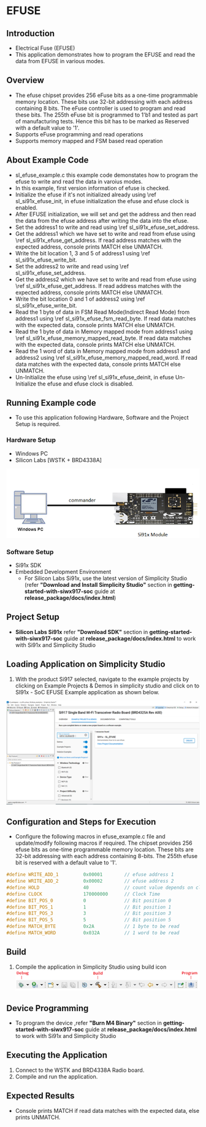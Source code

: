 # EFUSE

## Introduction

- Electrical Fuse (EFUSE)
- This application demonstrates how to  program the EFUSE and read the data from EFUSE in various modes. 

## Overview

- The efuse chipset provides 256 eFuse bits as a one-time programmable memory location. These bits use 32-bit addressing 
  with each address containing 8 bits. The eFuse controller is used to program and read these bits. The 255th eFuse 
  bit is programmed to 1'b1 and tested as part of manufacturing tests. Hence this bit has to be marked as Reserved 
  with a default value to '1'.
- Supports eFuse programming and read operations
- Supports memory mapped and FSM based read operation

## About Example Code

- sl_efuse_example.c this example code demonstates how to program the efuse to write and read the data in varoius modes.
- In this example, first version information of efuse is checked.
- Initialize the efuse if it's not initialized already using \ref sl_si91x_efuse_init, in efuse initialization the efuse and efuse clock is enabled.
- After EFUSE initialization, we will set and get the address and then read the data from the efuse address after writing the data into the efuse.
- Set the address1 to write and read using \ref sl_si91x_efuse_set_address.
- Get the address1 which we have set to write and read from efuse using \ref sl_si91x_efuse_get_address. If read address matches with the expected address, console prints MATCH else UNMATCH.
- Write the bit location 1, 3 and 5 of address1 using \ref sl_si91x_efuse_write_bit.
- Set the address2 to write and read using \ref sl_si91x_efuse_set_address.
- Get the address2 which we have set to write and read from efuse using \ref sl_si91x_efuse_get_address. If read address matches with the expected address, console prints MATCH else UNMATCH.
- Write the bit location 0 and 1 of address2 using \ref sl_si91x_efuse_write_bit.
- Read the 1 byte of data in FSM Read Mode(Indirect Read Mode) from address1 using \ref sl_si91x_efuse_fsm_read_byte. If read data matches with the expected data, console prints MATCH else UNMATCH.
- Read the 1 byte of data in Memory mapped mode from address1 using \ref sl_si91x_efuse_memory_mapped_read_byte. If read data matches with the expected data, console prints MATCH else UNMATCH.
- Read the 1 word of data in Memory mapped mode from address1 and address2 using \ref sl_si91x_efuse_memory_mapped_read_word. If read data matches with the expected data, console prints MATCH else UNMATCH.
- Un-Initialize the efuse using \ref sl_si91x_efuse_deinit, in efuse Un-Initialize the efuse and efuse clock is disabled.

## Running Example code

- To use this application following Hardware, Software and the Project Setup is required.

### Hardware Setup

- Windows PC
- Silicon Labs [WSTK + BRD4338A]

![Figure: Introduction](resources/readme/image514a.png)

### Software Setup

- Si91x SDK
- Embedded Development Environment
  - For Silicon Labs Si91x, use the latest version of Simplicity Studio (refer **"Download and Install Simplicity Studio"** section in **getting-started-with-siwx917-soc** guide at **release_package/docs/index.html**)

## Project Setup

- **Silicon Labs Si91x** refer **"Download SDK"** section in **getting-started-with-siwx917-soc** guide at **release_package/docs/index.html** to work with Si91x and Simplicity Studio

## Loading Application on Simplicity Studio

1. With the product Si917 selected, navigate to the example projects by clicking on Example Projects & Demos
   in simplicity studio and click on to SI91x - SoC EFUSE Example application as shown below.

![Figure: Selecting Example project](resources/readme/image514b.png)

## Configuration and Steps for Execution

- Configure the following macros in efuse_example.c file and update/modify following macros if required.
The chipset provides 256 efuse bits as one-time programmable memory location. These bits are 32-bit addressing with each address containing 8-bits. The 255th efuse bit is reserved with a default value to '1'.

```C
#define WRITE_ADD_1         0x00001        // efuse address 1
#define WRITE_ADD_2         0x00002        // efuse address 2
#define HOLD                40             // count value depends on clock frequency of EFUSE controller
#define CLOCK               170000000      // Clock Time
#define BIT_POS_0           0              // Bit position 0
#define BIT_POS_1           1              // Bit position 1
#define BIT_POS_3           3              // Bit position 3
#define BIT_POS_5           5              // Bit position 5
#define MATCH_BYTE          0x2A           // 1 byte to be read
#define MATCH_WORD          0x032A         // 1 word to be read
```

## Build

1. Compile the application in Simplicity Studio using build icon
   ![Figure: Build run and Debug](resources/readme/image514c.png)

## Device Programming

- To program the device ,refer **"Burn M4 Binary"** section in **getting-started-with-siwx917-soc** guide at **release_package/docs/index.html** to work with Si91x and Simplicity Studio

## Executing the Application

1. Connect to the WSTK and BRD4338A Radio board.
2. Compile and run the application.

## Expected Results

- Console prints MATCH if read data matches with the expected data, else prints UNMATCH.